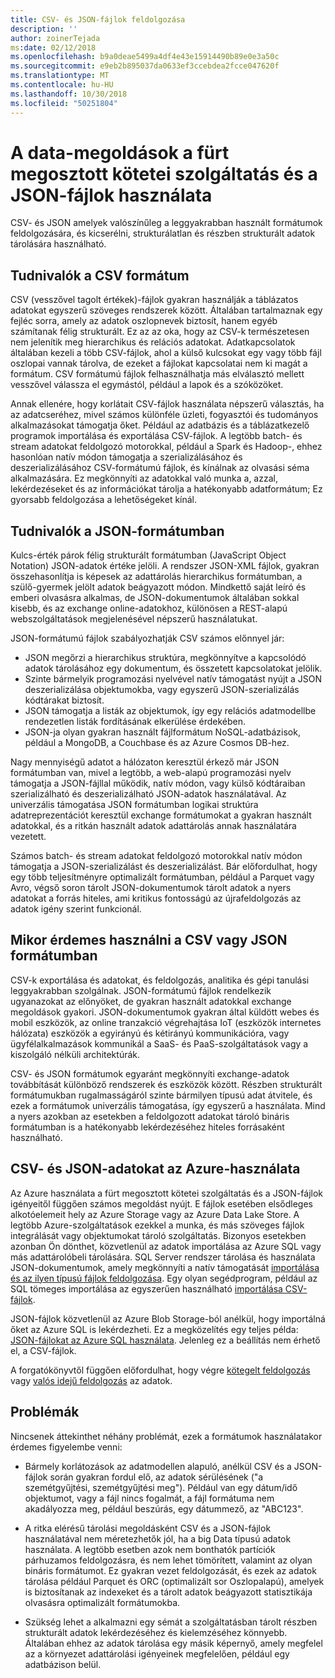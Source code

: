 ```yaml
---
title: CSV- és JSON-fájlok feldolgozása
description: ''
author: zoinerTejada
ms:date: 02/12/2018
ms.openlocfilehash: b9a0deae5499a4df4e43e15914490b89e0e3a50c
ms.sourcegitcommit: e9eb2b895037da0633ef3ccebdea2fcce047620f
ms.translationtype: MT
ms.contentlocale: hu-HU
ms.lasthandoff: 10/30/2018
ms.locfileid: "50251804"
---
```

# <a name="working-with-csv-and-json-files-for-data-solutions"></a>A data-megoldások a fürt megosztott kötetei szolgáltatás és a JSON-fájlok használata

CSV- és JSON amelyek valószínűleg a leggyakrabban használt formátumok feldolgozására, és kicserélni, strukturálatlan és részben strukturált adatok tárolására használható. 

## <a name="about-csv-format"></a>Tudnivalók a CSV formátum

CSV (vesszővel tagolt értékek)-fájlok gyakran használják a táblázatos adatokat egyszerű szöveges rendszerek között. Általában tartalmaznak egy fejléc sorra, amely az adatok oszlopnevek biztosít, hanem egyéb számítanak félig strukturált. Ez az az oka, hogy az CSV-k természetesen nem jelenítik meg hierarchikus és relációs adatokat. Adatkapcsolatok általában kezeli a több CSV-fájlok, ahol a külső kulcsokat egy vagy több fájl oszlopai vannak tárolva, de ezeket a fájlokat kapcsolatai nem ki magát a formátum. CSV formátumú fájlok felhasználhatja más elválasztó mellett vesszővel válassza el egymástól, például a lapok és a szóközöket.

Annak ellenére, hogy korlátait CSV-fájlok használata népszerű választás, ha az adatcseréhez, mivel számos különféle üzleti, fogyasztói és tudományos alkalmazásokat támogatja őket. Például az adatbázis és a táblázatkezelő programok importálása és exportálása CSV-fájlok. A legtöbb batch- és stream adatokat feldolgozó motorokkal, például a Spark és Hadoop-, ehhez hasonlóan natív módon támogatja a szerializálásához és deszerializálásához CSV-formátumú fájlok, és kínálnak az olvasási séma alkalmazására. Ez megkönnyíti az adatokkal való munka a, azzal, lekérdezéseket és az információkat tárolja a hatékonyabb adatformátum; Ez gyorsabb feldolgozása a lehetőségeket kínál.

## <a name="about-json-format"></a>Tudnivalók a JSON-formátumban

Kulcs-érték párok félig strukturált formátumban (JavaScript Object Notation) JSON-adatok értéke jelöli. A rendszer JSON-XML fájlok, gyakran összehasonlítja is képesek az adattárolás hierarchikus formátumban, a szülő-gyermek jelölt adatok beágyazott módon. Mindkettő saját leíró és emberi olvasásra alkalmas, de JSON-dokumentumok általában sokkal kisebb, és az exchange online-adatokhoz, különösen a REST-alapú webszolgáltatások megjelenésével népszerű használatukat. 

JSON-formátumú fájlok szabályozhatják CSV számos előnnyel jár:

* JSON megőrzi a hierarchikus struktúra, megkönnyítve a kapcsolódó adatok tárolásához egy dokumentum, és összetett kapcsolatokat jelölik.
* Szinte bármelyik programozási nyelvével natív támogatást nyújt a JSON deszerializálása objektumokba, vagy egyszerű JSON-szerializálás kódtárakat biztosít.
* JSON támogatja a listák az objektumok, így egy relációs adatmodellbe rendezetlen listák fordításának elkerülése érdekében.
* JSON-ja olyan gyakran használt fájlformátum NoSQL-adatbázisok, például a MongoDB, a Couchbase és az Azure Cosmos DB-hez.

Nagy mennyiségű adatot a hálózaton keresztül érkező már JSON formátumban van, mivel a legtöbb, a web-alapú programozási nyelv támogatja a JSON-fájllal működik, natív módon, vagy külső kódtáraiban szerializálható és deszerializálható JSON-adatok használatával. Az univerzális támogatása JSON formátumban logikai struktúra adatreprezentációt keresztül exchange formátumokat a gyakran használt adatokkal, és a ritkán használt adatok adattárolás annak használatára vezetett.

Számos batch- és stream adatokat feldolgozó motorokkal natív módon támogatja a JSON-szerializálást és deszerializálást. Bár előfordulhat, hogy egy több teljesítményre optimalizált formátumban, például a Parquet vagy Avro, végső soron tárolt JSON-dokumentumok tárolt adatok a nyers adatokat a forrás hiteles, ami kritikus fontosságú az újrafeldolgozás az adatok igény szerint funkcionál.

## <a name="when-to-use-csv-or-json-formats"></a>Mikor érdemes használni a CSV vagy JSON formátumban

CSV-k exportálása és adatokat, és feldolgozás, analitika és gépi tanulási leggyakrabban szolgálnak. JSON-formátumú fájlok rendelkezik ugyanazokat az előnyöket, de gyakran használt adatokkal exchange megoldások gyakori. JSON-dokumentumok gyakran által küldött webes és mobil eszközök, az online tranzakció végrehajtása IoT (eszközök internetes hálózata) eszközök a egyirányú és kétirányú kommunikációra, vagy ügyfélalkalmazások kommunikál a SaaS- és PaaS-szolgáltatások vagy a kiszolgáló nélküli architektúrák. 

CSV- és JSON formátumok egyaránt megkönnyíti exchange-adatok továbbítását különböző rendszerek és eszközök között. Részben strukturált formátumukban rugalmasságáról szinte bármilyen típusú adat átvitele, és ezek a formátumok univerzális támogatása, így egyszerű a használata. Mind a nyers azokban az esetekben a feldolgozott adatokat tároló bináris formátumban is a hatékonyabb lekérdezéséhez hiteles forrásaként használható. 

## <a name="working-with-csv-and-json-data-in-azure"></a>CSV- és JSON-adatokat az Azure-használata

Az Azure használata a fürt megosztott kötetei szolgáltatás és a JSON-fájlok igényeitől függően számos megoldást nyújt. E fájlok esetében elsődleges alkotóelemeit hely az Azure Storage vagy az Azure Data Lake Store. A legtöbb Azure-szolgáltatások ezekkel a munka, és más szöveges fájlok integrálását vagy objektumokat tároló szolgáltatás. Bizonyos esetekben azonban Ön dönthet, közvetlenül az adatok importálása az Azure SQL vagy más adattárolóbeli tárolására. SQL Server rendszer tárolása és használata JSON-dokumentumok, amely megkönnyíti a natív támogatását [importálása és az ilyen típusú fájlok feldolgozása](/sql/relational-databases/json/import-json-documents-into-sql-server). Egy olyan segédprogram, például az SQL tömeges importálása az egyszerűen használható [importálása CSV-fájlok](/sql/relational-databases/json/import-json-documents-into-sql-server).

JSON-fájlok közvetlenül az Azure Blob Storage-ból anélkül, hogy importálná őket az Azure SQL is lekérdezheti. Ez a megközelítés egy teljes példa: [JSON-fájlokat az Azure SQL használata](https://medium.com/@mauridb/work-with-json-files-with-azure-sql-8946f066ddd4). Jelenleg ez a beállítás nem érhető el, a CSV-fájlok.

A forgatókönyvtől függően előfordulhat, hogy végre [kötegelt feldolgozás](../big-data/batch-processing.md) vagy [valós idejű feldolgozás](../big-data/real-time-processing.md) az adatok.

## <a name="challenges"></a>Problémák

Nincsenek áttekinthet néhány problémát, ezek a formátumok használatakor érdemes figyelembe venni:

* Bármely korlátozások az adatmodellen alapuló, anélkül CSV és a JSON-fájlok során gyakran fordul elő, az adatok sérülésének ("a szemétgyűjtési, szemétgyűjtési meg"). Például van egy dátum/idő objektumot, vagy a fájl nincs fogalmát, a fájl formátuma nem akadályozza meg, például beszúrás, egy dátummező, az "ABC123".

* A ritka elérésű tárolási megoldásként CSV és a JSON-fájlok használatával nem méretezhetők jól, ha a big Data típusú adatok használata. A legtöbb esetben azok nem bonthatók partíciók párhuzamos feldolgozásra, és nem lehet tömörített, valamint az olyan bináris formátumot. Ez gyakran vezet feldolgozását, és ezek az adatok tárolása például Parquet és ORC (optimalizált sor Oszlopalapú), amelyek is biztosítanak az indexeket és a tárolt adatok beágyazott statisztikája olvasásra optimalizált formátumokba.

* Szükség lehet a alkalmazni egy sémát a szolgáltatásban tárolt részben strukturált adatok lekérdezéséhez és kielemzéséhez könnyebb. Általában ehhez az adatok tárolása egy másik képernyő, amely megfelel az a környezet adattárolási igényeinek megfelelően, például egy adatbázison belül.

